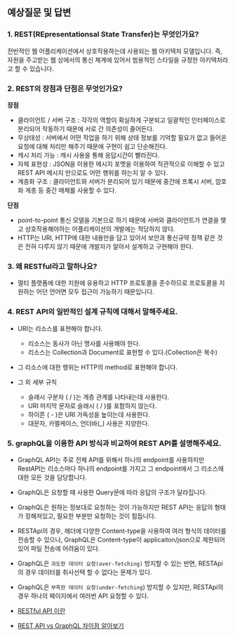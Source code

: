 ## 예상질문 및 답변

### 1. REST(REpresentationsal State Transfer)는 무엇인가요?

전반적인 웹 어플리케이션에서 상호작용하는데 사용되는 웹 아키텍처 모델입니다. 즉, 자원을 주고받는 웹 상에서의 통신 체계에 있어서 범용적인 스타일을 규정한 아키텍처라고 할 수 있습니다.

### 2. REST의 장점과 단점은 무엇인가요?

**장점**

- 클라이언트 / 서버 구조 : 각각의 역할이 확실하게 구분되고 일괄적인 인터페이스로 분리되어 작동하기 때문에 서로 간 의존성이 줄어든다.
- 무상태성 : 서버에서 어떤 작업을 하기 위해 상태 정보를 기억할 필요가 없고 들어온 요청에 대해 처리만 해주기 때문에 구현이 쉽고 단순해진다.
- 캐시 처리 가능 : 캐시 사용을 통해 응답시간이 빨라진다.
- 자체 표현성 : JSON을 이용한 메시지 포멧을 이용하여 직관적으로 이해할 수 있고 REST API 메시지 만으로도 어떤 행위를 하는지 알 수 있다.
- 계층화 구조 : 클라이언트와 서버가 분리되어 있기 때문에 중간에 프록시 서버, 암호화 게층 등 중간 매체를 사용할 수 있다.

**단점**

- point-to-point 통신 모델을 기본으로 하기 때문에 서버와 클라이언트가 연결을 맺고 상호작용해야하는 어플리케이션의 개발에는 적당하지 않다.
- HTTP는 URI, HTTP에 대한 내용만을 담고 있어서 보안과 통신규약 정책 같은 것은 전혀 다루지 않기 때문에 개발자가 알아서 설계하고 구현해야 한다.

### 3. 왜 RESTful라고 말하나요?

- 멀티 플랫폼에 대한 지원에 유용하고 HTTP 프로토콜을 준수하므로 프로토콜을 지원하는 어던 언어면 모두 접근이 가능하기 때문입니다.

### 4. REST API의 일반적인 설계 규칙에 대해서 말해주세요.

- URI는 리소스를 표현해야 합니다.
  - 리소스는 동사가 아닌 명사를 사용해야 한다.
  - 리소스는 Collection과 Document로 표현할 수 있다.(Collection은 복수)
- 그 리소스에 대한 행위는 HTTP의 method로 표현해야 합니다.

- 그 외 세부 규칙
  - 슬래시 구분자 ( / )는 계층 관계를 나타내는데 사용한다.
  - URI 마지막 문자로 슬래시 ( / )를 포함하지 않는다.
  - 하이픈 ( - )은 URI 가독성을 높이는데 사용한다.
  - 대문자, 카멜케이스, 언더바(_) 사용은 지양한다.

### 5. graphQL을 이용한 API 방식과 비교하여 REST API를 설명해주세요.

- GraphQL API는 주로 전체 API를 위해서 하나의 endpoint를 사용하지만 RestAPI는 리소스마다 하나의 endpoint를 가지고 그 endpoint에서 그 리소스에 대한 모든 것을 담당합니다.
- GraphQL은 요청할 때 사용한 Query문에 따라 응답의 구조가 달라집니다.
- GraphQL은 원하는 정보대로 요청하는 것이 가능하지만 REST API는 응답의 형태가 정해져있고, 필요한 부분만 요청하는 것이 힘듭니다.
- RESTApi의 경우, 헤더에 다양한 Content-type을 사용하여 여러 형식의 데이터를 전송할 수 있으나, GraphQL은 Content-type이 applicaiton/json으로 제한되어 있어 파일 전송에 어려움이 있다.
- GraphQL은 `과도한 데이터 요청(over-fetching)` 방지할 수 있는 반면, RESTApi의 경우 데이터를 취사선택 할 수 없다는 문제가 있다.
- GraphQL은 `부족한 데이터 요청(under-fetching`) 방지할 수 있지만, RESTApi의 경우 하나의 페이지에서 여러번 API 요청할 수 있다.

- [RESTful API 이란](https://velog.io/@somday/RESTful-API-%EC%9D%B4%EB%9E%80)
- [REST API vs GraphQL 차이점 알아보기](https://velog.io/@djaxornwkd12/REST-API-vs-GraphQL-%EC%B0%A8%EC%9D%B4%EC%A0%90-%EC%95%8C%EC%95%84%EB%B3%B4%EA%B8%B0)
